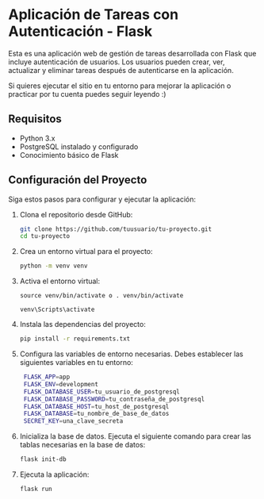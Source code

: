 # Aplicación de Tareas con Autenticación - Flask

Esta es una aplicación web de gestión de tareas desarrollada con Flask que incluye autenticación de usuarios. Los usuarios pueden crear, ver, actualizar y eliminar tareas después de autenticarse en la aplicación.

Si quieres ejecutar el sitio en tu entorno para mejorar la aplicación o practicar por tu cuenta puedes seguir leyendo :)

## Requisitos

- Python 3.x
- PostgreSQL instalado y configurado
- Conocimiento básico de Flask

## Configuración del Proyecto

Siga estos pasos para configurar y ejecutar la aplicación:

1. Clona el repositorio desde GitHub:

   ```bash
   git clone https://github.com/tuusuario/tu-proyecto.git
   cd tu-proyecto
   ```
2. Crea un entorno virtual para el proyecto:
   ```bash
   python -m venv venv
   ```
3. Activa el entorno virtual:
   ```Linux/macOS
   source venv/bin/activate o . venv/bin/activate
   ```
   ```Linux/macOS
   venv\Scripts\activate
   ```
4. Instala las dependencias del proyecto:
   ```bash
   pip install -r requirements.txt
   ```
5. Configura las variables de entorno necesarias. Debes establecer las siguientes variables en tu entorno:
   ```bash
    FLASK_APP=app
    FLASK_ENV=development
    FLASK_DATABASE_USER=tu_usuario_de_postgresql
    FLASK_DATABASE_PASSWORD=tu_contraseña_de_postgresql
    FLASK_DATABASE_HOST=tu_host_de_postgresql
    FLASK_DATABASE=tu_nombre_de_base_de_datos
    SECRET_KEY=una_clave_secreta 
   ```
6. Inicializa la base de datos. Ejecuta el siguiente comando para crear las tablas necesarias en la base de datos: 
   
   ```bash
   flask init-db
   ```
7. Ejecuta la aplicación:
    ```bash
   flask run
   ```


